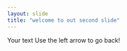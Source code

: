 ```yaml
---
layout: slide
title: "welcome to out second slide"
---
```

Your text
Use the left arrow to go back!
